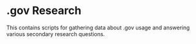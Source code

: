 # .gov Research

This contains scripts for gathering data about .gov usage and answering various secondary research questions.
